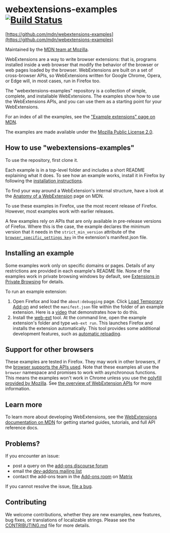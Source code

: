 # webextensions-examples [![Build Status](https://travis-ci.org/mdn/webextensions-examples.svg?branch=master)](https://travis-ci.org/mdn/webextensions-examples)

[https://github.com/mdn/webextensions-examples](https://github.com/mdn/webextensions-examples)

Maintained by the [MDN team at Mozilla](https://wiki.mozilla.org/MDN).

WebExtensions are a way to write browser extensions: that is, programs
installed inside a web browser that modify the behavior of the browser or
web pages loaded by the browser. WebExtensions are built on a set of
cross-browser APIs, so WebExtensions written for Google Chrome, Opera, or 
Edge will, in most cases, run in Firefox too.

The "webextensions-examples" repository is a collection of simple, 
complete, and installable WebExtensions. The examples show how to use the
WebExtensions APIs, and you can use them as a starting point for your 
WebExtensions.

For an index of all the examples, see the ["Example extensions" page on MDN](https://developer.mozilla.org/Add-ons/WebExtensions/Examples).

The examples are made available under the
[Mozilla Public License 2.0](https://www.mozilla.org/en-US/MPL/2.0/).

## How to use "webextensions-examples"

To use the repository, first clone it.

Each example is in a top-level folder and includes a short README explaining
what it does. To see how an example works, install it in Firefox by following 
the [installation instructions](#installing-an-example). 

To find your way around a WebExtension's internal structure, have a look at the
[Anatomy of a WebExtension](https://developer.mozilla.org/en-US/Add-ons/WebExtensions/Anatomy_of_a_WebExtension)
page on MDN.

To use these examples in Firefox, use the most recent release of Firefox.
However, most examples work with earlier releases.

A few examples rely on APIs that are only available in pre-release versions 
of Firefox. Where this is the case, the example declares the minimum version
that it needs in the `strict_min_version` attribute of the
[`browser_specific_settings key`](https://developer.mozilla.org/en-US/Add-ons/WebExtensions/manifest.json/browser_specific_settings)
in the extension's manifest.json file.

## Installing an example

Some examples work only on specific domains or pages. Details of any 
restrictions are provided in each example's README file. None of the 
examples work in private browsing windows by default, see 
[Extensions in Private Browsing](https://support.mozilla.org/en-US/kb/extensions-private-browsing#w_enabling-or-disabling-extensions-in-private-windows) 
for details.

To run an example extension:

1. Open Firefox and load the `about:debugging` page. Click 
   [Load Temporary Add-on](https://developer.mozilla.org/en-US/Add-ons/WebExtensions/Temporary_Installation_in_Firefox)
   and select the `manifest.json` file within the folder of an example extension.
   Here is a [video](https://www.youtube.com/watch?v=cer9EUKegG4)
   that demonstrates how to do this.
2. Install the
   [web-ext](https://developer.mozilla.org/en-US/Add-ons/WebExtensions/Getting_started_with_web-ext)
   tool. At the command line, open the example extension's folder and type
   `web-ext run`. This launches Firefox and installs the extension automatically.
   This tool provides some additional development features, such as
   [automatic reloading](https://developer.mozilla.org/en-US/Add-ons/WebExtensions/Getting_started_with_web-ext#Automatic_extension_reloading).

## Support for other browsers

These examples are tested in Firefox. They may work in other browsers, if the
[browser supports the APIs used](https://developer.mozilla.org/en-US/docs/Mozilla/Add-ons/WebExtensions/Browser_support_for_JavaScript_APIs).
Note that these examples all use the `browser` namespace and promises to 
work with asynchronous functions. This means the examples won't work in 
Chrome unless you use the 
[polyfill provided by Mozilla](https://github.com/mozilla/webextension-polyfill).
See [the overview of WebExtension APIs](https://developer.mozilla.org/en-US/docs/Mozilla/Add-ons/WebExtensions/API) 
for more information.

## Learn more

To learn more about developing WebExtensions, see the
[WebExtensions documentation on MDN](https://developer.mozilla.org/en-US/Add-ons/WebExtensions)
for getting started guides, tutorials, and full API reference docs.

## Problems?

If you encounter an issue:
- post a query on the [add-ons discourse forum](https://discourse.mozilla.org/c/add-ons)
- email the [dev-addons mailing list](https://mail.mozilla.org/listinfo/dev-addons)
- contact the add-ons team in the [Add-ons room](https://chat.mozilla.org/#/room/#addons:mozilla.org) on [Matrix](https://wiki.mozilla.org/Matrix)

If you cannot resolve the issue, [file a bug](https://github.com/mdn/webextensions-examples/issues/new).

## Contributing

We welcome contributions, whether they are new examples, new features, bug 
fixes, or translations of localizable strings. Please see the 
[CONTRIBUTING.md](https://github.com/mdn/webextensions-examples/blob/master/CONTRIBUTING.md)
file for more details.
